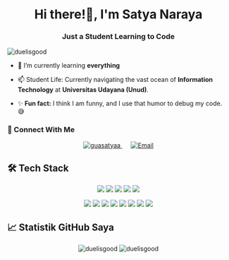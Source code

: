 <h1 align="center">Hi there!👋, I'm Satya Naraya</h1>
<h3 align="center">Just a Student Learning to Code</h3>

<p align="left"> <img src="https://komarev.com/ghpvc/?username=duelisgood&label=Profile%20views&color=0e75b6&style=flat" alt="duelisgood" /> </p>

- 🌱 I’m currently learning **everything**

- 📫 Student Life: Currently navigating the vast ocean of **Information Technology** at **Universitas Udayana (Unud)**.

- ✨ **Fun fact:** I think I am funny, and I use that humor to debug my code. 😅


<h3>🔗 Connect With Me</h3>
<p align="center">
    <a href="https://instagram.com/guasatyaa" target="_blank">
        <img src="https://img.shields.io/badge/Instagram-%40guasatyaa-E4405F?style=for-the-badge&logo=instagram&logoColor=white" alt="guasatyaa" />
    </a>
    &nbsp;&nbsp;&nbsp;&nbsp; <a href="mailto:adyana.24087@student.unud.ac.id">
        <img src="https://img.shields.io/badge/Email-adyana.24087@student.unud.ac.id-D14836?style=for-the-badge&logo=gmail&logoColor=white" alt="Email" />
    </a>
</p>

## 🛠️ Tech Stack

<p align="center">
    <img src="https://img.shields.io/badge/HTML5-E34F26?style=for-the-badge&logo=html5&logoColor=white" />
    <img src="https://img.shields.io/badge/CSS3-1572B6?style=for-the-badge&logo=css3&logoColor=white" />
    <img src="https://img.shields.io/badge/JavaScript-F7DF1E?style=for-the-badge&logo=javascript&logoColor=black" />
    <img src="https://img.shields.io/badge/Tailwind_CSS-06B6D4?style=for-the-badge&logo=tailwindcss&logoColor=white" />
    <img src="https://img.shields.io/badge/Bootstrap-7952B3?style=for-the-badge&logo=bootstrap&logoColor=white" />
    <br> </p>

<p align="center">
    <img src="https://img.shields.io/badge/PHP-777BB4?style=for-the-badge&logo=php&logoColor=white" />
    <img src="https://img.shields.io/badge/Java-007396?style=for-the-badge&logo=java&logoColor=white" />
    <img src="https://img.shields.io/badge/MongoDB-47A248?style=for-the-badge&logo=mongodb&logoColor=white" />
    <img src="https://img.shields.io/badge/MySQL-4479A1?style=for-the-badge&logo=mysql&logoColor=white" />
    <img src="https://img.shields.io/badge/Figma-F24E1E?style=for-the-badge&logo=figma&logoColor=white" />
    <img src="https://img.shields.io/badge/C-A8B9CC?style=for-the-badge&logo=c&logoColor=black" />
    <img src="https://img.shields.io/badge/Unity-FFFFFF?style=for-the-badge&logo=unity&logoColor=black" />
    <img src="https://img.shields.io/badge/Java-007396?style=for-the-badge&logo=java&logoColor=white" />
</p>


    
## 📈 Statistik GitHub Saya

<p align="center">
    <img align="center" src="https://github-readme-stats.vercel.app/api?username=duelisgood&show_icons=true&locale=en&theme=merko" alt="duelisgood" />
    <img align="center" src="https://github-readme-streak-stats.herokuapp.com/?user=duelisgood&theme=merko" alt="duelisgood" />
</p>
